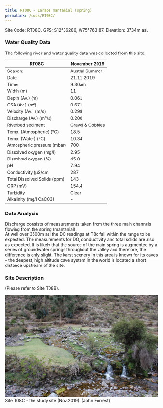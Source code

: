 ```yaml
---
title: RT08C - Laraos mantanial (spring)
permalink: /docs/RT08C/
---
```




Site Code: RT08C.  GPS: S12°36286, W75°763187. Elevation:
3734m asl.

### Water Quality Data

The following river and water quality data was collected from this site:

| RT08C                        | November 2019                 | 
|------------------------------|-------------------------------|
| Season:                      | Austral Summer                |
| Date:                        | 21.11.2019                    |
| Time:                        | 9.30am                        |
| Width (m)                    | 11                            |
| Depth (Av.) (m)              | 0.061                         |
| CSA (Av.) (m²)               | 0.671                         |
| Velocity (Av.) (m/s)         | 0.298                         |
| Discharge (Av.) (m³/s)       | 0.200                         |
| Riverbed sediment            | Gravel & Cobbles              |
| Temp. (Atmospheric) (°C)     | 18.5                          |
| Temp. (Water) (°C)           | 10.34                         |
| Atmospheric pressure (mbar)  | 700                           |
| Dissolved oxygen (mg/l)      | 2.95                          |
| Dissolved oxygen (%)         | 45.0                          |
| pH                           | 7.94                          |
| Conductivity (µS/cm)         | 287                           |
| Total Dissolved Solids (ppm) | 143                           |
| ORP (mV)                     | 154.4                         |
| Turbidity                    | Clear                         |
| Alkalinity (mg/l CaCO3)      |   -   |

### Data Analysis
Discharge consists of measurements taken from the three main channels flowing from the spring (mantanial).                                                                   
At well over 3500m asl the DO readings at T8c fall within the range to be expected. The measurements for DO, conductivity and total solids are also as expected. It is likely that the source of the main spring is augmented by a series of groundwater springs throughout the valley and therefore, the difference is only slight. The karst scenery in this area is known for its caves - the deepest, high altitude cave system in the world is located a short distance upstream of the site.


### Site Description
(Please refer to Site T08B).


![Site T08C - the study site. (John Forrest)](/assets/SiteDescriptions/T8/T8CMantanial.JPG)
Site T08C - the study site (Nov.2019). (John Forrest)
